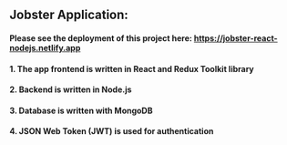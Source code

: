 ## Jobster Application:
#### Please see the deployment of this project here: https://jobster-react-nodejs.netlify.app
#### 1. The app frontend is written in React and Redux Toolkit library
#### 2. Backend is written in Node.js
#### 3. Database is written with MongoDB
#### 4. JSON Web Token (JWT) is used for authentication

